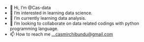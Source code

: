 - 👋 Hi, I’m @Cas-data
- 👀 I’m interested in  learning data science.
- 🌱 I’m currently learning data analysis.
- 💞️ I’m looking to collaborate on data related codings with python programming language.
- 📫 How to reach me ...casmirchibundu@gmail.com

<!---
Cas-data/Cas-data is a ✨ special ✨ repository because its `README.md` (this file) appears on your GitHub profile.
You can click the Preview link to take a look at your changes.
--->
